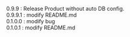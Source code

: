 0.9.9 : Release Product without auto DB config. <br>
0.9.9.1 : modify README.md <br>
0.1.0.0 : modify bug <br>
0.1.0.1 : modify README.md <br>
